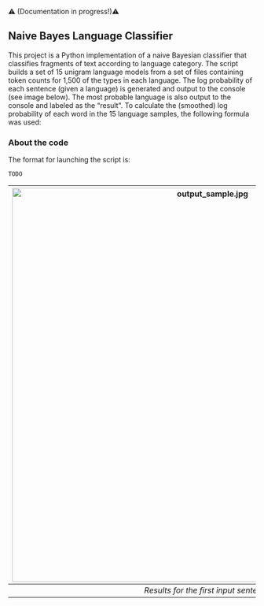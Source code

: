 :warning: (Documentation in progress!):warning:

Naive Bayes Language Classifier
---

This project is a Python implementation of a naive Bayesian classifier that classifies fragments of text according to language category. The script builds a set of 15 unigram language models from a set of files containing token counts for 1,500 of the types in each language. The log probability of each sentence (given a language) is generated and output to the console (see image below). The most probable language is also output to the console and labeled as the “result".
To calculate the (smoothed) log probability of each word in the 15 language samples, the following formula was used:



### About the code

The format for launching the script is:  

```TODO```


| <img src="output_sample.jpg" alt="output_sample.jpg" width="800"/> | 
|:--:| 
| *Results for the first input sentence.* |


